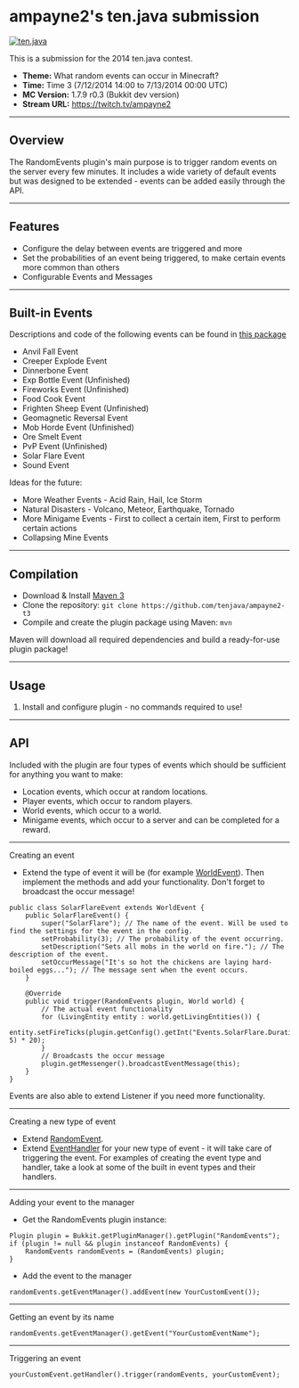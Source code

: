 ampayne2's ten.java submission
==============================

[![ten.java](https://cdn.mediacru.sh/hu4CJqRD7AiB.svg)](https://tenjava.com/)

This is a submission for the 2014 ten.java contest.

- __Theme:__ What random events can occur in Minecraft?
- __Time:__ Time 3 (7/12/2014 14:00 to 7/13/2014 00:00 UTC)
- __MC Version:__ 1.7.9 r0.3 (Bukkit dev version)
- __Stream URL:__ https://twitch.tv/ampayne2

---------------------------------------

Overview
--------

The RandomEvents plugin's main purpose is to trigger random events on the server every few minutes.
It includes a wide variety of default events but was designed to be extended - events can be added easily through the API.

---------------------------------------

Features
--------

- Configure the delay between events are triggered and more
- Set the probabilities of an event being triggered, to make certain events more common than others
- Configurable Events and Messages

---------------------------------------

Built-in Events
---------------

Descriptions and code of the following events can be found in [this package](https://github.com/tenjava/ampayne2-t3/tree/master/src/main/java/me/ampayne2/randomevents/events)
- Anvil Fall Event
- Creeper Explode Event
- Dinnerbone Event
- Exp Bottle Event (Unfinished)
- Fireworks Event (Unfinished)
- Food Cook Event
- Frighten Sheep Event (Unfinished)
- Geomagnetic Reversal Event
- Mob Horde Event (Unfinished)
- Ore Smelt Event
- PvP Event (Unfinished)
- Solar Flare Event
- Sound Event

Ideas for the future:
- More Weather Events - Acid Rain, Hail, Ice Storm
- Natural Disasters - Volcano, Meteor, Earthquake, Tornado
- More Minigame Events - First to collect a certain item, First to perform certain actions
- Collapsing Mine Events

---------------------------------------

Compilation
-----------

- Download & Install [Maven 3](http://maven.apache.org/download.html)
- Clone the repository: `git clone https://github.com/tenjava/ampayne2-t3`
- Compile and create the plugin package using Maven: `mvn`

Maven will download all required dependencies and build a ready-for-use plugin package!

---------------------------------------

Usage
-----

1. Install and configure plugin - no commands required to use!

---------------------------------------

API
---

Included with the plugin are four types of events which should be sufficient for anything you want to make:
- Location events, which occur at random locations.
- Player events, which occur to random players.
- World events, which occur to a world.
- Minigame events, which occur to a server and can be completed for a reward.

---

Creating an event
- Extend the type of event it will be (for example [WorldEvent](https://github.com/tenjava/ampayne2-t3/blob/master/src/main/java/me/ampayne2/randomevents/api/WorldEvent.java)).
Then implement the methods and add your functionality. Don't forget to broadcast the occur message!
```
public class SolarFlareEvent extends WorldEvent {
    public SolarFlareEvent() {
        super("SolarFlare"); // The name of the event. Will be used to find the settings for the event in the config.
        setProbability(3); // The probability of the event occurring.
        setDescription("Sets all mobs in the world on fire."); // The description of the event.
        setOccurMessage("It's so hot the chickens are laying hard-boiled eggs..."); // The message sent when the event occurs.
    }

    @Override
    public void trigger(RandomEvents plugin, World world) {
        // The actual event functionality
        for (LivingEntity entity : world.getLivingEntities()) {
            entity.setFireTicks(plugin.getConfig().getInt("Events.SolarFlare.Duration", 5) * 20);
        }
        // Broadcasts the occur message
        plugin.getMessenger().broadcastEventMessage(this);
    }
}
```
Events are also able to extend Listener if you need more functionality.

---

Creating a new type of event
- Extend [RandomEvent](https://github.com/tenjava/ampayne2-t3/blob/master/src/main/java/me/ampayne2/randomevents/api/RandomEvent.java).
- Extend [EventHandler](https://github.com/tenjava/ampayne2-t3/blob/master/src/main/java/me/ampayne2/randomevents/api/handlers/EventHandler.java) for your new type of event - it will take care of triggering the event.
For examples of creating the event type and handler, take a look at some of the built in event types and their handlers.

---

Adding your event to the manager
- Get the RandomEvents plugin instance:
```
Plugin plugin = Bukkit.getPluginManager().getPlugin("RandomEvents");
if (plugin != null && plugin instanceof RandomEvents) {
    RandomEvents randomEvents = (RandomEvents) plugin;
}
```
- Add the event to the manager
```
randomEvents.getEventManager().addEvent(new YourCustomEvent());
```

---

Getting an event by its name
```
randomEvents.getEventManager().getEvent("YourCustomEventName");
```

---

Triggering an event
```
yourCustomEvent.getHandler().trigger(randomEvents, yourCustomEvent);
```